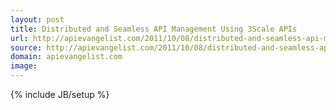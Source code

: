```yaml
---
layout: post
title: Distributed and Seamless API Management Using 3Scale APIs
url: http://apievangelist.com/2011/10/08/distributed-and-seamless-api-management-using-3scale-apis/
source: http://apievangelist.com/2011/10/08/distributed-and-seamless-api-management-using-3scale-apis/
domain: apievangelist.com
image: 
---
```

{% include JB/setup %}<p></p>
